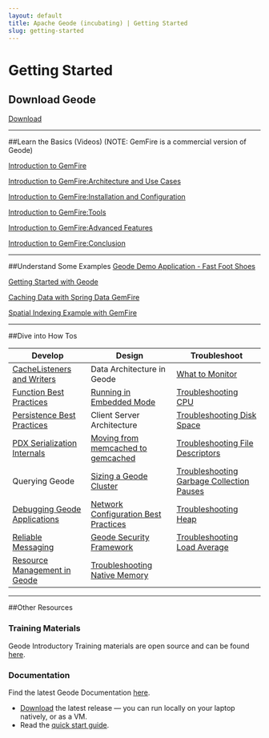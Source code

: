```yaml
---
layout: default
title: Apache Geode (incubating) | Getting Started
slug: getting-started
---
```


# Getting Started

## Download Geode 
<div class='button'><a href='/download'>Download</a></div>

***

##Learn the Basics (Videos) 
(NOTE: GemFire is a commercial version of Geode)

[Introduction to GemFire](https://s3.amazonaws.com/gemfire-intro/Lesson+00+Introduction.mp4)

[Introduction to GemFire:Architecture and Use Cases](https://s3.amazonaws.com/gemfire-intro/Lesson+01+Gem+Architecture.mp4)

[Introduction to GemFire:Installation and Configuration](https://s3.amazonaws.com/gemfire-intro/Lesson+02+Gem+Install+and+Config.mp4)

[Introduction to GemFire:Tools](https://s3.amazonaws.com/gemfire-intro/Lesson+03+Gem+Tools.mp4)

[Introduction to GemFire:Advanced Features](https://s3.amazonaws.com/gemfire-intro/Lesson+04+Gem+Advance+Features.mp4)

[Introduction to GemFire:Conclusion](https://s3.amazonaws.com/gemfire-intro/Lesson+05+Conclusion.mp4)


***


##Understand Some Examples
[Geode Demo Application - Fast Foot Shoes](https://cwiki.apache.org/confluence/display/GEODE/Index)

[Getting Started with Geode](https://cwiki.apache.org/confluence/display/GEODE/Index#Index-Geodein5minutes)

[Caching Data with Spring Data GemFire](http://www.javabeat.net/spring-data-gemfire-cache/)

[Spatial Indexing Example with GemFire](http://blogs.vmware.com/vfabric/2012/12/gemfire-patternspart-1-the-value-architecture-code-for-building-geography-based-apps.html)



***


##Dive into How Tos

Develop | Design | Troubleshoot
 ------ | ----------- | --------
[CacheListeners and Writers](https://cwiki.apache.org/confluence/display/GEODE/CacheWriter+and+CacheListener+Best+Practices) | Data Architecture in Geode | [What to Monitor](https://cwiki.apache.org/confluence/display/GEODE/What+To+Monitor)
[Function Best Practices](https://cwiki.apache.org/confluence/display/GEODE/Function+Best+Practices+in+Geode) | [Running in Embedded Mode](https://cwiki.apache.org/confluence/display/GEODE/Running+in+Embedded+Mode) | [Troubleshooting CPU](https://cwiki.apache.org/confluence/display/GEODE/Troubleshooting+CPU)
[Persistence Best Practices](https://cwiki.apache.org/confluence/display/GEODE/PDX+Serialization+Internals) | Client Server Architecture |    [Troubleshooting Disk Space](https://cwiki.apache.org/confluence/display/GEODE/Troubleshooting+Disk+Space)
[PDX Serialization Internals](https://cwiki.apache.org/confluence/display/GEODE/PDX+Serialization+Internals) | [Moving from memcached to gemcached](https://cwiki.apache.org/confluence/display/GEODE/Moving+from+memcached+to+gemcached) |    [Troubleshooting File Descriptors](https://cwiki.apache.org/confluence/display/GEODE/Troubleshooting+File+Descriptors)
Querying Geode | [Sizing a Geode Cluster](https://cwiki.apache.org/confluence/display/GEODE/Sizing+a+Geode+Cluster) |    [Troubleshooting Garbage Collection Pauses](https://cwiki.apache.org/confluence/display/GEODE/Troubleshooting+Garbage+Collection+Pauses)
[Debugging Geode Applications](https://cwiki.apache.org/confluence/display/GEODE/Debugging+Geode+Applications) | [Network Configuration Best Practices](https://cwiki.apache.org/confluence/display/GEODE/Network+Configuration+Best+Practices) |    [Troubleshooting Heap](https://cwiki.apache.org/confluence/display/GEODE/Troubleshooting+Heap)
[Reliable Messaging](https://cwiki.apache.org/confluence/display/GEODE/Reliable+Messaging) |  [Geode Security Framework](https://cwiki.apache.org/confluence/display/GEODE/Geode+Security+Framework) |    [Troubleshooting Load Average](https://cwiki.apache.org/confluence/display/GEODE/Troubleshooting+Load+Average)
 |   [Resource Management in Geode](https://cwiki.apache.org/confluence/display/GEODE/Resource+Management+in+Geode) |    [Troubleshooting Native Memory](https://cwiki.apache.org/confluence/display/GEODE/Troubleshooting+Native+Memory)


***


##Other Resources

### Training Materials
Geode Introductory Training materials are open source and can be found [here](https://github.com/project-geode/training).


### Documentation
Find the latest Geode Documentation [here](http://geode-docs.cfapps.io/docs/about_geode.html).


+ [Download](/download) the latest release — you can run locally on your laptop natively, or as a VM.
+ Read the [quick start guide](https://cwiki.apache.org/confluence/display/GEODE/Index#Index-Geodein5minutes).

